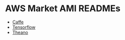 # AWS Market AMI READMEs

* [Caffe](awsmrkt-bfboost-ubuntu14-cuda75-caffe/README.md)
* [Tensorflow](awsmrkt-bfboost-ubuntu14-cuda75-tensorflow/README.md)
* [Theano](awsmrkt-bfboost-ubuntu14-cuda75-theano/README.md)
